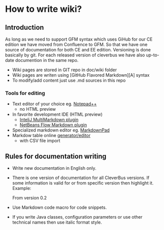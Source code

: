 # How to write wiki?

## Introduction

As long as we need to support GFM syntax which uses GiHub for our CE edition we have moved from Confluence to GFM. So that we have one source of documentation for both CE and EE edition. Versioning is done basically by git. For each released version of cleverbus we have also up-to-date documention in the same repo.

- Wiki pages are stored in GIT repo in doc/wiki folder
- Wiki pages are writen using [GitHub Flavored Markdown][A] syntax
- To modify/add content just use .md sources in this repo

### Tools for editing
- Text editor of your choice eg. [Notepad++][2]
	- no HTML preview
- In favorite development IDE (HTML preview)
	- [InteliJ MultiMarkdown plugin][3]
	- [NetBeans Flow Markdown plugin][4] 
- Specialized markdown editor eg. [MarkdownPad][5]
- Markdow table online [generator/editor][6]
	- with CSV file import


## Rules for documentation writing

-   Write new documentation in English only.
-   There is one version of documentation for all CleverBus versions. If some information is valid for or from specific version then highlight it. Example:

    From version 0.2
        
-   Use Markdown code macro for code snippets.
-   If you write Java classes, configuration parameters or use other technical names then use italic format style.

[1]: https://help.github.com/articles/github-flavored-markdown/
[2]: https://github.com/Edditoria/markdown_npp_zenburn
[3]: https://plugins.jetbrains.com/plugin/7896?pr=idea
[4]: https://github.com/madflow/flow-netbeans-markdown/releases
[5]: http://markdownpad.com/
[6]: http://www.tablesgenerator.com/markdown_tables
